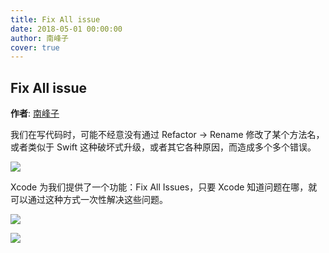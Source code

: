 ```yaml
---
title: Fix All issue
date: 2018-05-01 00:00:00
author: 南峰子
cover: true
---
```


Fix All issue
--------
**作者**: [南峰子](https://weibo.com/touristdiary)

我们在写代码时，可能不经意没有通过 Refactor -> Rename 修改了某个方法名，或者类似于 Swift 这种破坏式升级，或者其它各种原因，而造成多个多个错误。

![](https://github.com/awesome-tips/iOS-Tips/blob/master/images/2018/05/11-1.png)

Xcode 为我们提供了一个功能：Fix All Issues，只要 Xcode 知道问题在哪，就可以通过这种方式一次性解决这些问题。

![](https://github.com/awesome-tips/iOS-Tips/blob/master/images/2018/05/11-2.png)

![](https://github.com/awesome-tips/iOS-Tips/blob/master/images/2018/05/11-3.png)